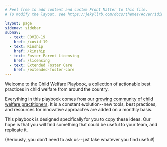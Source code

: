 ```yaml
---
# Feel free to add content and custom Front Matter to this file.
# To modify the layout, see https://jekyllrb.com/docs/themes/#overriding-theme-defaults

layout: page
sidenav: sidebar
subnav:
  - text: COVID-19
    href: /covid-19
  - text: Kinship
    href: /kinship
  - text: Foster Parent Licensing
    href: /licensing
  - text: Extended Foster Care
    href: /extended-foster-care
---
```

Welcome to the Child Welfare Playbook, a collection of actionable best practices in child welfare from around the country. 

Everything in this playbook comes from our [growing community of child welfare practitioners](/about). It is a constant evolution--new tools, best practices, and resources for innovative approaches are added on a monthly basis. 

This playbook is designed specifically for you to copy these ideas. Our hope is that you will find something that could be useful to your team, and replicate it. 

(Seriously, you don’t need to ask us--just take whatever you find useful!)
